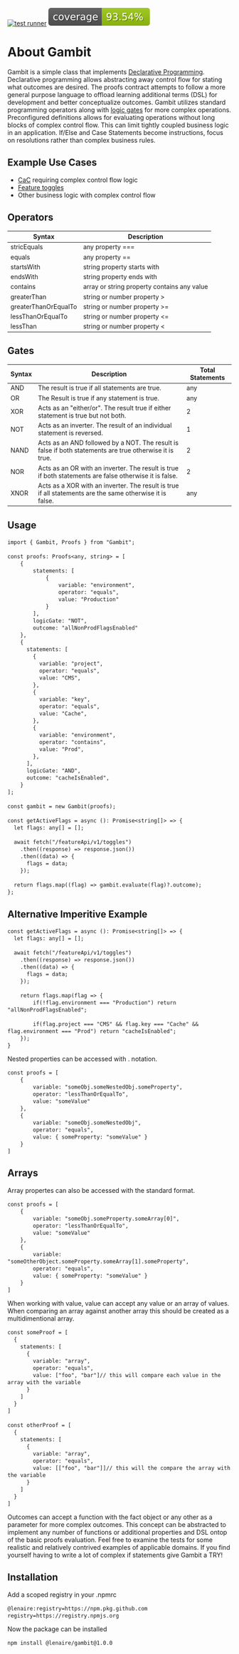 [![test runner](https://github.com/lenaire/gambit/actions/workflows/test.yml/badge.svg)](https://github.com/lenaire/gambit/actions/workflows/test.yml) [![coverage report](https://github.com/lenaire/gambit/blob/gh-pages/badges.svg)](https://github.com/lenaire/gambit/actions/workflows/create-coverage-badges.yml)

# About Gambit
Gambit is a simple class that implements [Declarative Programming](https://en.wikipedia.org/wiki/Declarative_programming).  Declarative programming allows abstracting away control flow for stating what outcomes are desired.  The proofs contract attempts to follow a more general purpose language to offload learning additional terms (DSL) for development and better conceptualize outcomes.  Gambit utilizes standard programming operators along with [logic gates](https://www.techtarget.com/whatis/definition/logic-gate-AND-OR-XOR-NOT-NAND-NOR-and-XNOR?vgnextfmt=print#xor) for more complex operations.  Preconfigured definitions allows for evaluating operations without long blocks of complex control flow.  This can limit tightly coupled business logic in an application.  If/Else and Case Statements become instructions, focus on resolutions rather than complex business rules.

## Example Use Cases
*  [CaC](https://octopus.com/blog/config-as-code-what-is-it-how-is-it-beneficial#:~:text=Config%20as%20Code%20(CaC)%20separates,version%20control%20for%20your%20configuration.) requiring complex control flow logic
* [Feature toggles](https://medium.com/@wivvlenaire/javascript-a-use-case-for-declarative-programming-7c8092969438)
* Other business logic with complex control flow

## Operators
| Syntax | Description |
| ----------- | ----------- |
| stricEquals | any property === |
| equals | any property == |
| startsWith | string property starts with |
| endsWith | string property ends with |
| contains | array or string property contains any value |
| greaterThan | string or number property > |
| greaterThanOrEqualTo | string or number property >= |
| lessThanOrEqualTo | string or number property <= |
| lessThan | string or number property < |

## Gates
| Syntax | Description | Total Statements |
| ----------- | ----------- | ----------- |
| AND | The result is true if all statements are true. | any |
| OR | The Result is true if any statement is true. | any |
| XOR | Acts as an "either/or".  The result true if either statement is true but not both. | 2 |
| NOT | Acts as an inverter.  The result of an individual statement is reversed. | 1 |
| NAND | Acts as an AND followed by a NOT.  The result is false if both statements are true otherwise it is true. | 2 |
| NOR | Acts as an OR with an inverter.  The result is true if both statements are false otherwise it is false.  |2 |
| XNOR | Acts as a XOR with an inverter.  The result is true if all statements are the same otherwise it is false. | any |


## Usage
```
import { Gambit, Proofs } from "Gambit";

const proofs: Proofs<any, string> = [
    {
        statements: [
            {
                variable: "environment",
                operator: "equals",
                value: "Production"
            }
        ],
        logicGate: "NOT",
        outcome: "allNonProdFlagsEnabled"
    },
    {
      statements: [
        {
          variable: "project",
          operator: "equals",
          value: "CMS",
        },
        {
          variable: "key",
          operator: "equals",
          value: "Cache",
        },
        {
          variable: "environment",
          operator: "contains",
          value: "Prod",
        },
      ],
      logicGate: "AND",
      outcome: "cacheIsEnabled",
    }
];

const gambit = new Gambit(proofs);

const getActiveFlags = async (): Promise<string[]> => {  
  let flags: any[] = [];

  await fetch("/featureApi/v1/toggles")
    .then((response) => response.json())
    .then((data) => {
      flags = data;
    });

  return flags.map((flag) => gambit.evaluate(flag)?.outcome);
};
```

## Alternative Imperitive Example
```
const getActiveFlags = async (): Promise<string[]> => {  
  let flags: any[] = [];

  await fetch("/featureApi/v1/toggles")
    .then((response) => response.json())
    .then((data) => {
      flags = data;
    });

    return flags.map(flag => {
        if(!flag.environment === "Production") return "allNonProdFlagsEnabled";

        if(flag.project === "CMS" && flag.key === "Cache" && flag.environment === "Prod") return "cacheIsEnabled";
    });
}
```

Nested properties can be accessed with . notation.
```
const proofs = [
    {
        variable: "someObj.someNestedObj.someProperty",
        operator: "lessThanOrEqualTo",
        value: "someValue"
    },
    {
        variable: "someObj.someNestedObj",
        operator: "equals",
        value: { someProperty: "someValue" }
    }
]
```

## Arrays
Array propertes can also be accessed with the standard format.
```
const proofs = [
    {
        variable: "someObj.someProperty.someArray[0]",
        operator: "lessThanOrEqualTo",
        value: "someValue"
    },
    {
        variable: "someOtherObject.someProperty.someArray[1].someProperty",
        operator: "equals",
        value: { someProperty: "someValue" }
    }
]
```

When working with value, value can accept any value or an array of values.  When comparing an array against another array this should be created as a multidimentional array.

```
const someProof = [
  {
    statements: [
      {
        variable: "array",
        operator: "equals",
        value: ["foo", "bar"]// this will compare each value in the array with the variable
      }
    ]
  }
]

const otherProof = [
  {
    statements: [
      {
        variable: "array",
        operator: "equals",
        value: [["foo", "bar"]]// this will the compare the array with the variable
      }
    ]
  }
]
```

Outcomes can accept a function with the fact object or any other as a parameter for more complex outcomes.  This concept can be abstracted to implement any number of functions or additional properties and DSL ontop of the basic proofs evaluation.  Feel free to examine the tests for some realistic and relatively contrived examples of applicable domains.  If you find yourself having to write a lot of complex if statements give Gambit a TRY!

## Installation
Add a scoped registry in your .npmrc
```
@lenaire:registry=https://npm.pkg.github.com
registry=https://registry.npmjs.org
```

Now the package can be installed
```
npm install @lenaire/gambit@1.0.0
```



